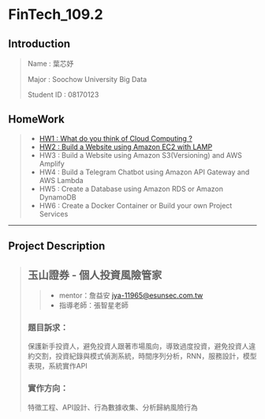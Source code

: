 # FinTech_109.2
## Introduction
>  Name : 葉芯妤
>  
>  Major : Soochow University Big Data
>  
>  Student ID : 08170123
## HomeWork

> * [HW1 : What do you think of Cloud Computing ?](https://github.com/Katrina00/FinTech/blob/main/HW1/HW1.md)
> * [HW2 : Build a Website using Amazon EC2 with LAMP](https://youtu.be/XJgfqAS-yCE)
> * HW3 : Build a Website using Amazon S3(Versioning) and AWS Amplify
> * HW4 : Build a Telegram Chatbot using Amazon API Gateway and AWS Lambda
> * HW5 : Create a Database using Amazon RDS or Amazon DynamoDB
> * HW6 : Create a Docker Container or Build your own Project Services


---
## Project Description
> ## 玉山證券 - 個人投資風險管家
>> * mentor：詹益安 <jya-11965@esunsec.com.tw>
>> * 指導老師：張智星老師
> 
> ### 題目訴求：
> 保護新手投資人，避免投資人跟著市場風向，導致過度投資，避免投資人違約交割，投資紀錄與模式偵測系統，時間序列分析，RNN，服務設計，模型表現，系統實作API
> ### 實作方向：
> 特徵工程、API設計、行為數據收集、分析歸納風險行為

